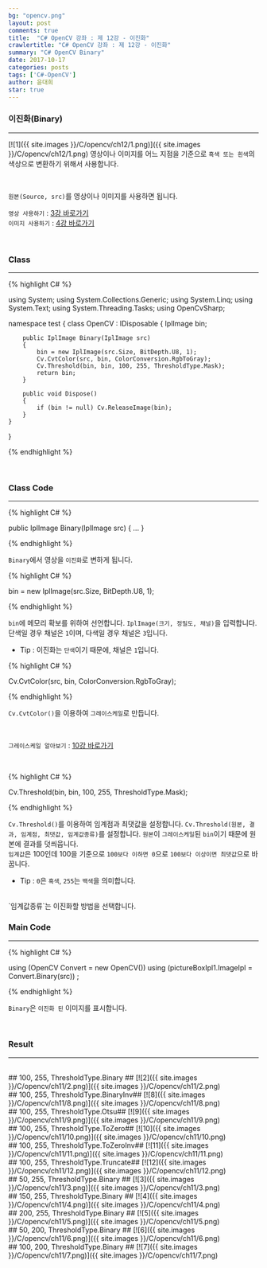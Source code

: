 ```yaml
---
bg: "opencv.png"
layout: post
comments: true
title:  "C# OpenCV 강좌 : 제 12강 - 이진화"
crawlertitle: "C# OpenCV 강좌 : 제 12강 - 이진화"
summary: "C# OpenCV Binary"
date: 2017-10-17
categories: posts
tags: ['C#-OpenCV']
author: 윤대희
star: true
---
```


### 이진화(Binary) ###
----------
[![1]({{ site.images }}/C/opencv/ch12/1.png)]({{ site.images }}/C/opencv/ch12/1.png)
영상이나 이미지를 어느 지점을 기준으로 `흑색 또는 흰색`의 색상으로 변환하기 위해서 사용합니다.

<br>    

`원본(Source, src)`를 영상이나 이미지를 사용하면 됩니다.
<br>

`영상 사용하기` : [3강 바로가기][3강]
<br>
`이미지 사용하기` : [4강 바로가기][4강]

<br>

### Class ###
----------

{% highlight C# %}

using System;
using System.Collections.Generic;
using System.Linq;
using System.Text;
using System.Threading.Tasks;
using OpenCvSharp;

namespace test
{
    class OpenCV : IDisposable
    {
        IplImage bin;
            
        public IplImage Binary(IplImage src)
        {
            bin = new IplImage(src.Size, BitDepth.U8, 1);
            Cv.CvtColor(src, bin, ColorConversion.RgbToGray);
            Cv.Threshold(bin, bin, 100, 255, ThresholdType.Mask);
            return bin;
        }
            
        public void Dispose()
        {
            if (bin != null) Cv.ReleaseImage(bin);
        }
    }
}

{% endhighlight %}

<br>

### Class Code ###
----------
{% highlight C# %}

public IplImage Binary(IplImage src)
{
    ...
}

{% endhighlight %}

`Binary`에서 영상을 `이진화`로 변하게 됩니다.

{% highlight C# %}

bin = new IplImage(src.Size, BitDepth.U8, 1);

{% endhighlight %}

`bin`에 메모리 확보를 위하여 선언합니다. `IplImage(크기, 정밀도, 채널)`을 입력합니다. 단색일 경우 채널은 `1`이며, 다색일 경우 채널은 `3`입니다.

* Tip : 이진화는 `단색`이기 때문에, 채널은 `1`입니다.

{% highlight C# %}

 Cv.CvtColor(src, bin, ColorConversion.RgbToGray);

{% endhighlight %}


`Cv.CvtColor()`을 이용하여 `그레이스케일`로 만듭니다.

<br>

`그레이스케일 알아보기` : [10강 바로가기][10강]

<br>

{% highlight C# %}

Cv.Threshold(bin, bin, 100, 255, ThresholdType.Mask);

{% endhighlight %}

`Cv.Threshold()`를 이용하여 임계점과 최댓값을 설정합니다. `Cv.Threshold(원본, 결과, 임계점, 최댓값, 임계값종류)`를 설정합니다. `원본`이 `그레이스케일`된 `bin`이기 때문에 원본에  결과를 덧씌웁니다.
<br>
`임계값`은 100인데 100을 기준으로 `100보다 이하면 0`으로 `100보다 이상이면 최댓값`으로 바꿉니다.
* Tip : `0`은 `흑색`, `255`는 `백색`을 의미합니다.
<br>
`임계값종류`는 이진화할 방법을 선택합니다.

### Main Code ###
----------
{% highlight C# %}

using (OpenCV Convert = new OpenCV())
using (pictureBoxIpl1.ImageIpl = Convert.Binary(src)) ;

{% endhighlight %}

`Binary`은 `이진화 된` 이미지를 표시합니다.

<br>

### Result ###
----------
<br>
## 100, 255, ThresholdType.Binary ##
[![2]({{ site.images }}/C/opencv/ch11/2.png)]({{ site.images }}/C/opencv/ch11/2.png)
<br>
## 100, 255, ThresholdType.BinaryInv##
[![8]({{ site.images }}/C/opencv/ch11/8.png)]({{ site.images }}/C/opencv/ch11/8.png)
<br>
## 100, 255, ThresholdType.Otsu##
[![9]({{ site.images }}/C/opencv/ch11/9.png)]({{ site.images }}/C/opencv/ch11/9.png)
<br>
## 100, 255, ThresholdType.ToZero##
[![10]({{ site.images }}/C/opencv/ch11/10.png)]({{ site.images }}/C/opencv/ch11/10.png)
<br>
## 100, 255, ThresholdType.ToZeroInv##
[![11]({{ site.images }}/C/opencv/ch11/11.png)]({{ site.images }}/C/opencv/ch11/11.png)
<br>
## 100, 255, ThresholdType.Truncate##
[![12]({{ site.images }}/C/opencv/ch11/12.png)]({{ site.images }}/C/opencv/ch11/12.png)

<br>
## 50, 255, ThresholdType.Binary ##
[![3]({{ site.images }}/C/opencv/ch11/3.png)]({{ site.images }}/C/opencv/ch11/3.png)
<br>
## 150, 255, ThresholdType.Binary ##
[![4]({{ site.images }}/C/opencv/ch11/4.png)]({{ site.images }}/C/opencv/ch11/4.png)
<br>
## 200, 255, ThresholdType.Binary ##
[![5]({{ site.images }}/C/opencv/ch11/5.png)]({{ site.images }}/C/opencv/ch11/5.png)
<br>
## 50, 200, ThresholdType.Binary ##
[![6]({{ site.images }}/C/opencv/ch11/6.png)]({{ site.images }}/C/opencv/ch11/6.png)
<br>
## 100, 200, ThresholdType.Binary ##
[![7]({{ site.images }}/C/opencv/ch11/7.png)]({{ site.images }}/C/opencv/ch11/7.png)





[3강]: https://076923.github.io/posts/C-opencv-3/
[4강]: https://076923.github.io/posts/C-opencv-4/
[10강]: https://076923.github.io/posts/C-opencv-10/

